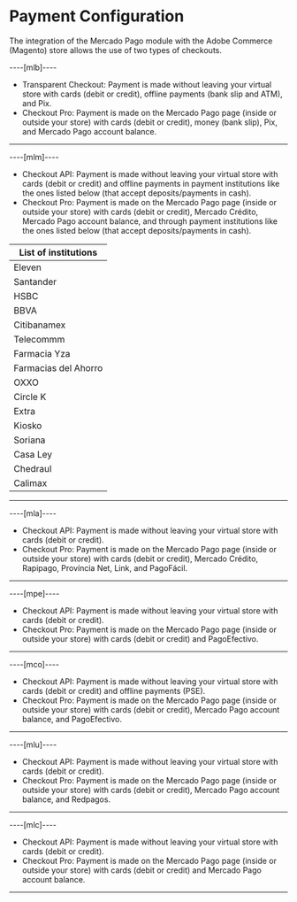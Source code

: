 # Payment Configuration

The integration of the Mercado Pago module with the Adobe Commerce (Magento) store allows the use of two types of checkouts.

----[mlb]----

* Transparent Checkout: Payment is made without leaving your virtual store with cards (debit or credit), offline payments (bank slip and ATM), and Pix.
* Checkout Pro: Payment is made on the Mercado Pago page (inside or outside your store) with cards (debit or credit), money (bank slip), Pix, and Mercado Pago account balance.

------------

----[mlm]----

* Checkout API: Payment is made without leaving your virtual store with cards (debit or credit) and offline payments in payment institutions like the ones listed below (that accept deposits/payments in cash).
* Checkout Pro: Payment is made on the Mercado Pago page (inside or outside your store) with cards (debit or credit), Mercado Crédito, Mercado Pago account balance, and through payment institutions like the ones listed below (that accept deposits/payments in cash).

| List of institutions |
| --- |
| Eleven |
| Santander |
| HSBC |
| BBVA |
| Citibanamex |
| Telecommm |
| Farmacia Yza |
| Farmacias del Ahorro |
| OXXO |
| Circle K |
| Extra |
| Kiosko |
| Soriana |
| Casa Ley |
| Chedraul |
| Calimax |

------------

----[mla]----

* Checkout API: Payment is made without leaving your virtual store with cards (debit or credit).
* Checkout Pro: Payment is made on the Mercado Pago page (inside or outside your store) with cards (debit or credit), Mercado Crédito, Rapipago, Província Net, Link, and PagoFácil.

------------

----[mpe]----

* Checkout API: Payment is made without leaving your virtual store with cards (debit or credit).
* Checkout Pro: Payment is made on the Mercado Pago page (inside or outside your store) with cards (debit or credit) and PagoEfectivo.

------------

----[mco]----

* Checkout API: Payment is made without leaving your virtual store with cards (debit or credit) and offline payments (PSE).
* Checkout Pro: Payment is made on the Mercado Pago page (inside or outside your store) with cards (debit or credit), Mercado Pago account balance, and PagoEfectivo.

------------

----[mlu]----

* Checkout API: Payment is made without leaving your virtual store with cards (debit or credit).
* Checkout Pro: Payment is made on the Mercado Pago page (inside or outside your store) with cards (debit or credit), Mercado Pago account balance, and Redpagos.

------------

----[mlc]----

* Checkout API: Payment is made without leaving your virtual store with cards (debit or credit).
* Checkout Pro: Payment is made on the Mercado Pago page (inside or outside your store) with cards (debit or credit) and Mercado Pago account balance.

------------
